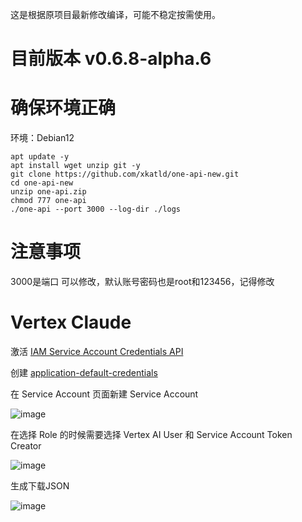 这是根据原项目最新修改编译，可能不稳定按需使用。
# 目前版本 v0.6.8-alpha.6
# 确保环境正确
环境：Debian12
```shell
apt update -y
apt install wget unzip git -y
git clone https://github.com/xkatld/one-api-new.git
cd one-api-new
unzip one-api.zip
chmod 777 one-api
./one-api --port 3000 --log-dir ./logs
```
# 注意事项
3000是端口 可以修改，默认账号密码也是root和123456，记得修改

# Vertex Claude 
激活 [IAM Service Account Credentials API](https://console.cloud.google.com/apis/library/iamcredentials.googleapis.com?project=chat-408106)

创建 [application-default-credentials](https://console.cloud.google.com/projectselector2/iam-admin/serviceaccounts?supportedpurview=project)

在 Service Account 页面新建 Service Account

![image](https://github.com/user-attachments/assets/39eebca3-a94c-4959-86ab-902ced1a67e9)

在选择 Role 的时候需要选择 Vertex AI User  和 Service Account Token Creator

![image](https://github.com/user-attachments/assets/1623b07e-5344-4552-9d7b-5e2e509d0893)

生成下载JSON

![image](https://github.com/user-attachments/assets/c024084b-66e3-48e5-9c40-adb9a5cdc786)
